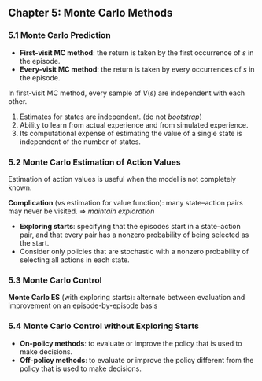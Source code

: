 ## Chapter 5: Monte Carlo Methods

### 5.1 Monte Carlo Prediction

- **First-visit MC method**: the return is taken by the first occurrence of $s$ in the episode.
- **Every-visit MC method**: the return is taken by every occurrences of $s$ in the episode.

In first-visit MC method, every sample of $V(s)$ are independent with each other.

1. Estimates for states are independent. (do not *bootstrap*)
2. Ability to learn from actual experience and from simulated experience.
3. Its computational expense of estimating the value of
   a single state is independent of the number of states.

### 5.2 Monte Carlo Estimation of Action Values

Estimation of action values is useful when the model is not completely known.

**Complication** (vs estimation for value function): many state–action pairs may never be visited. $\Rightarrow$ *maintain exploration*

- **Exploring starts**:  specifying that the episodes start in a state–action pair, and that every pair has a nonzero probability of being selected as the start.
- Consider only policies that are stochastic with a nonzero probability of selecting all actions in each state.

### 5.3 Monte Carlo Control

**Monte Carlo ES** (with exploring starts): alternate between evaluation and improvement on an episode-by-episode basis

### 5.4 Monte Carlo Control without Exploring Starts

- **On-policy methods**: to evaluate or improve the policy that is used to make decisions.
- **Off-policy methods**: to evaluate or improve the policy different from the policy that is used to make decisions.

